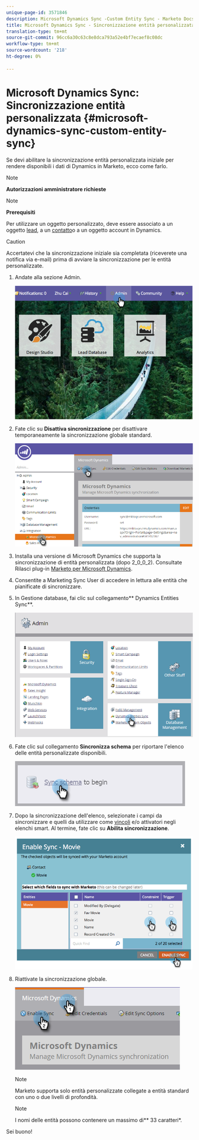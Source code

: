 ```yaml
---
unique-page-id: 3571846
description: Microsoft Dynamics Sync -Custom Entity Sync - Marketo Docs - Documentazione prodotto
title: Microsoft Dynamics Sync - Sincronizzazione entità personalizzata
translation-type: tm+mt
source-git-commit: 96cc6a30c63c8e8dca793a52e4bf7ecaef8c08dc
workflow-type: tm+mt
source-wordcount: '218'
ht-degree: 0%

---
```



# Microsoft Dynamics Sync: Sincronizzazione entità personalizzata {#microsoft-dynamics-sync-custom-entity-sync}

Se devi abilitare la sincronizzazione entità personalizzata iniziale per rendere disponibili i dati di Dynamics in Marketo, ecco come farlo.

>[!NOTE]
>
>**Autorizzazioni amministratore richieste**

>[!NOTE]
>
>**Prerequisiti**
>
>Per utilizzare un oggetto personalizzato, deve essere associato a un oggetto [lead](microsoft-dynamics-sync-lead-sync.md), a un [contatto](microsoft-dynamics-sync-contact-sync.md)o a un [](microsoft-dynamics-sync-account-sync.md)oggetto account in Dynamics.

>[!CAUTION]
>
>Accertatevi che la sincronizzazione iniziale sia completata (riceverete una notifica via e-mail) prima di avviare la sincronizzazione per le entità personalizzate.

1. Andate alla sezione Admin.

   ![](assets/image2014-10-20-14-3a32-3a16.png)

1. Fate clic su **Disattiva sincronizzazione** per disattivare temporaneamente la sincronizzazione globale standard.

   ![](assets/image2015-11-10-9-3a0-3a6.png)

1. Installa una versione di Microsoft Dynamics che supporta la sincronizzazione di entità personalizzata (dopo 2_0_0_2). Consultate Rilasci plug-in [Marketo per Microsoft Dynamics](../../../../product-docs/crm-sync/microsoft-dynamics-sync/marketo-plugin-releases-for-microsoft-dynamics.md).
1. Consentite a Marketing Sync User di accedere in lettura alle entità che pianificate di sincronizzare.
1. In Gestione database, fai clic sul collegamento** Dynamics Entities Sync**.

   ![](assets/image2015-11-10-9-3a6-3a55.png)

1. Fate clic sul collegamento **Sincronizza schema** per riportare l&#39;elenco delle entità personalizzate disponibili.

   ![](assets/image2015-11-10-9-3a41-3a37.png)

1. Dopo la sincronizzazione dell&#39;elenco, selezionate i campi da sincronizzare e quelli da utilizzare come [vincoli](../../../../product-docs/core-marketo-concepts/smart-lists-and-static-lists/using-smart-lists/add-a-constraint-to-a-smart-list-filter.md) e/o attivatori negli elenchi smart. Al termine, fate clic su **Abilita sincronizzazione**.

   ![](assets/image2014-10-20-14-3a32-3a55.png)

1. Riattivate la sincronizzazione globale.

   ![](assets/image2015-11-10-9-3a48-3a35.png)

   >[!NOTE]
   >
   >Marketo supporta solo entità personalizzate collegate a entità standard con uno o due livelli di profondità.

   >[!NOTE]
   >
   >I nomi delle entità possono contenere un massimo di** 33 caratteri*.

Sei buono!